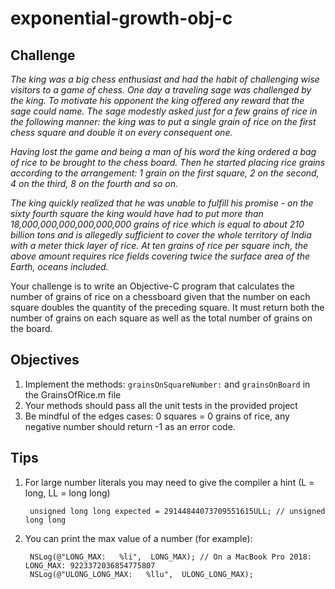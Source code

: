 # exponential-growth-obj-c

## Challenge

*The king was a big chess enthusiast and had the habit of challenging wise visitors to a game of chess. One day a traveling sage was challenged by the king. To motivate his opponent the king offered any reward that the sage could name. The sage modestly asked just for a few grains of rice in the following manner: the king was to put a single grain of rice on the first chess square and double it on every consequent one.*

*Having lost the game and being a man of his word the king ordered a bag of rice to be brought to the chess board. Then he started placing rice grains according to the arrangement: 1 grain on the first square, 2 on the second, 4 on the third, 8 on the fourth and so on.*

*The king quickly realized that he was unable to fulfill his promise - on the sixty fourth square the king would have had to put more than 18,000,000,000,000,000,000 grains of rice which is equal to about 210 billion tons and is allegedly sufficient to cover the whole territory of India with a meter thick layer of rice. At ten grains of rice per square inch, the above amount requires rice fields covering twice the surface area of the Earth, oceans included.*

Your challenge is to write an Objective-C program that calculates the number of grains of rice on a chessboard given that the number on each square doubles the quantity of the preceding square. It must return both the number of grains on each square as well as the total number of grains on the board.

## Objectives

1. Implement the methods: `grainsOnSquareNumber:` and `grainsOnBoard` in the GrainsOfRice.m file
2. Your methods should pass all the unit tests in the provided project
3. Be mindful of the edges cases: 0 squares = 0 grains of rice, any negative number should return -1 as an error code.

## Tips

1. For large number literals you may need to give the compiler a hint (L = long, LL = long long)

        unsigned long long expected = 29144844073709551615ULL; // unsigned long long
        
2. You can print the max value of a number (for example):

        NSLog(@"LONG_MAX:   %li",  LONG_MAX); // On a MacBook Pro 2018: LONG_MAX: 9223372036854775807
        NSLog(@"ULONG_LONG_MAX:   %llu",  ULONG_LONG_MAX);
